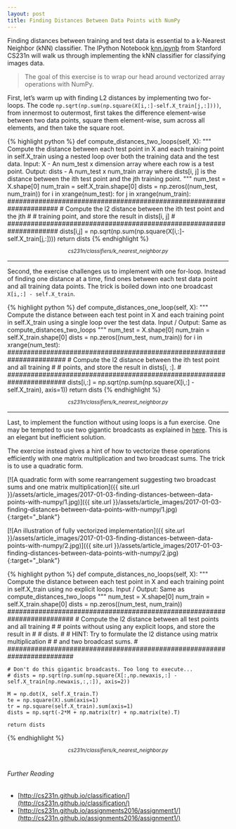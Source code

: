 ```yaml
---
layout: post
title: Finding Distances Between Data Points with NumPy
---
```


Finding distances between training and test data is essential to a k-Nearest Neighbor (kNN) classifier. The IPython Notebook [knn.ipynb](http://vision.stanford.edu/teaching/cs231n/winter1516_assignment1.zip) from Stanford CS231n will walk us through implementing the kNN classifier for classifying images data.

> The goal of this exercise is to wrap our head around vectorized array operations with NumPy.

First, let’s warm up with finding L2 distances by implementing two for-loops. The code `np.sqrt(np.sum(np.square(X[i,:]-self.X_train[j,:])))`, from innermost to outermost, first takes the difference element-wise between two data points, square them element-wise, sum across all elements, and then take the square root.

{% highlight python %}
def compute_distances_two_loops(self, X):
    """
    Compute the distance between each test point in X and each training point
    in self.X_train using a nested loop over both the training data and the 
    test data.
    Input:
    X - An num_test x dimension array where each row is a test point.
    Output:
    dists - A num_test x num_train array where dists[i, j] is the distance
            between the ith test point and the jth training point.
    """
    num_test = X.shape[0]
    num_train = self.X_train.shape[0]
    dists = np.zeros((num_test, num_train))
    for i in xrange(num_test):
      for j in xrange(num_train):
        #####################################################################
        # Compute the l2 distance between the ith test point and the jth    #
        # training point, and store the result in dists[i, j]               #
        #####################################################################
        dists[i,j] = np.sqrt(np.sum(np.square(X[i,:]-self.X_train[j,:])))
    return dists
{% endhighlight %}
<center><em><sup>cs231n/classifiers/k_nearest_neighbor.py</sup></em></center>

---

Second, the exercise challenges us to implement with one for-loop. Instead of finding one distance at a time, find ones between each test data point and all training data points. The trick is boiled down into one broadcast `X[i,:] - self.X_train`.

{% highlight python %}
def compute_distances_one_loop(self, X):
    """
    Compute the distance between each test point in X and each training point
    in self.X_train using a single loop over the test data.
    Input / Output: Same as compute_distances_two_loops
    """
    num_test = X.shape[0]
    num_train = self.X_train.shape[0]
    dists = np.zeros((num_test, num_train))
    for i in xrange(num_test):
      #######################################################################
      # Compute the l2 distance between the ith test point and all training #
      # points, and store the result in dists[i, :].                        #
      #######################################################################
      dists[i,:] = np.sqrt(np.sum(np.square(X[i,:] - self.X_train), axis=1))
    return dists
{% endhighlight %}
<center><em><sup>cs231n/classifiers/k_nearest_neighbor.py</sup></em></center>

---

Last, to implement the function without using loops is a fun exercise. One may be tempted to use two gigantic broadcasts as explained in [here](http://scipy.github.io/old-wiki/pages/EricsBroadcastingDoc). This is an elegant but inefficient solution.

The exercise instead gives a hint of how to vectorize these operations efficiently with one matrix multiplication and two broadcast sums. The trick is to use a quadratic form.

[![A quadratic form with some rearrangement suggesting two broadcast sums and one matrix multiplication]({{ site.url }}/assets/article_images/2017-01-03-finding-distances-between-data-points-with-numpy/1.jpg)]({{ site.url }}/assets/article_images/2017-01-03-finding-distances-between-data-points-with-numpy/1.jpg){:target="_blank"}

[![An illustration of fully vectorized implementation]({{ site.url }}/assets/article_images/2017-01-03-finding-distances-between-data-points-with-numpy/2.jpg)]({{ site.url }}/assets/article_images/2017-01-03-finding-distances-between-data-points-with-numpy/2.jpg){:target="_blank"}

{% highlight python %}
def compute_distances_no_loops(self, X):
    """
    Compute the distance between each test point in X and each training point
    in self.X_train using no explicit loops.
    Input / Output: Same as compute_distances_two_loops
    """
    num_test = X.shape[0]
    num_train = self.X_train.shape[0]
    dists = np.zeros((num_test, num_train)) 
    #########################################################################
    # Compute the l2 distance between all test points and all training      #
    # points without using any explicit loops, and store the result in      #
    # dists.                                                                #
    # HINT: Try to formulate the l2 distance using matrix multiplication    #
    #       and two broadcast sums.                                         #
    #########################################################################

    # Don't do this gigantic broadcasts. Too long to execute...
    # dists = np.sqrt(np.sum(np.square(X[:,np.newaxis,:] - self.X_train[np.newaxis,:,:]), axis=2))
    
    M = np.dot(X, self.X_train.T)
    te = np.square(X).sum(axis=1)
    tr = np.square(self.X_train).sum(axis=1)
    dists = np.sqrt(-2*M + np.matrix(tr) + np.matrix(te).T)

    return dists
{% endhighlight %}
<center><i><sup>cs231n/classifiers/k_nearest_neighbor.py</sup></i></center>

<br/>

###### Further Reading
* [http://cs231n.github.io/classification/](http://cs231n.github.io/classification/)
* [http://cs231n.github.io/assignments2016/assignment1/](http://cs231n.github.io/assignments2016/assignment1/)
